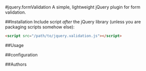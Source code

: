#jquery.formValidation
A simple, lightweight jQuery plugin for form validation.

##Installation
Include script *after* the jQuery library (unless you are packaging scripts somehow else):
~~~~html
<script src="/path/to/jquery.validation.js"></script>
~~~~

##Usage

##configuration

##Authors
